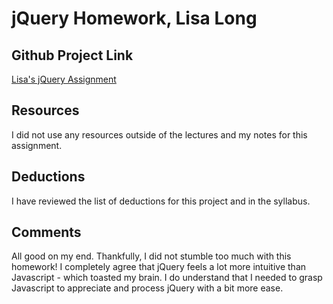 # jQuery Homework, Lisa Long

## Github Project Link
[Lisa's jQuery Assignment](https://github.com/longlife52/hw_jquery_long_lisa)

## Resources
I did not use any resources outside of the lectures and my notes for this assignment.

## Deductions
I have reviewed the list of deductions for this project and in the syllabus.

## Comments
All good on my end.  Thankfully, I did not stumble too much with this homework! I completely agree that jQuery feels a lot more intuitive than Javascript - which toasted my brain. I do understand that I needed to grasp Javascript to appreciate and process jQuery with a bit more ease.
